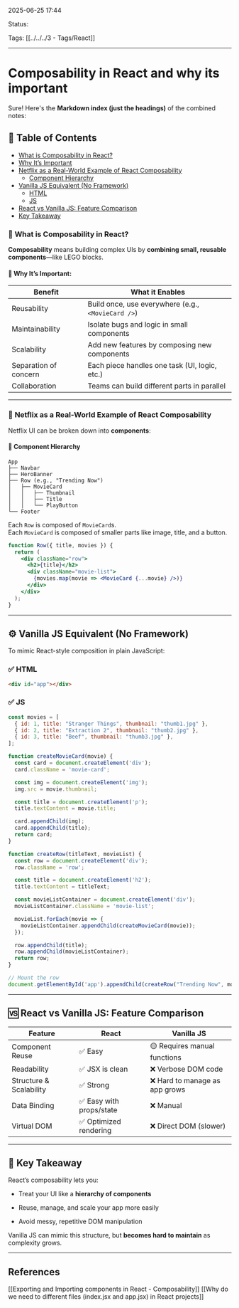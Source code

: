 
2025-06-25 17:44

Status:

Tags: [[../../../3 - Tags/React]]

---
# Composability in React and why its important


Sure! Here's the **Markdown index (just the headings)** of the combined notes:

## 📘 Table of Contents

- [What is Composability in React?](#what-is-composability-in-react)
- [Why It’s Important](#why-its-important)
- [Netflix as a Real-World Example of React Composability](#netflix-as-a-real-world-example-of-react-composability)
  - [Component Hierarchy](#component-hierarchy)
- [Vanilla JS Equivalent (No Framework)](#vanilla-js-equivalent-no-framework)
  - [HTML](#html)
  - [JS](#js)
- [React vs Vanilla JS: Feature Comparison](#react-vs-vanilla-js-feature-comparison)
- [Key Takeaway](#key-takeaway)

### 🧩 **What is Composability in React?**

**Composability** means building complex UIs by **combining small, reusable components**—like LEGO blocks.

#### 🧠 Why It’s Important:

| Benefit               | What it Enables                                    |
| --------------------- | -------------------------------------------------- |
| Reusability           | Build once, use everywhere (e.g., `<MovieCard />`) |
| Maintainability       | Isolate bugs and logic in small components         |
| Scalability           | Add new features by composing new components       |
| Separation of concern | Each piece handles one task (UI, logic, etc.)      |
| Collaboration         | Teams can build different parts in parallel        |

---

### 🍿 **Netflix as a Real-World Example of React Composability**

Netflix UI can be broken down into **components**:

#### 🧱 Component Hierarchy

```text
App
├── Navbar
├── HeroBanner
├── Row (e.g., "Trending Now")
│   ├── MovieCard
│   │   ├── Thumbnail
│   │   ├── Title
│   │   └── PlayButton
└── Footer
```

Each `Row` is composed of `MovieCard`s.  
Each `MovieCard` is composed of smaller parts like image, title, and a button.

```jsx
function Row({ title, movies }) {
  return (
    <div className="row">
      <h2>{title}</h2>
      <div className="movie-list">
        {movies.map(movie => <MovieCard {...movie} />)}
      </div>
    </div>
  );
}
```

---

## ⚙️ Vanilla JS Equivalent (No Framework)

To mimic React-style composition in plain JavaScript:

### ✅ HTML

```html
<div id="app"></div>
```

### ✅ JS

```js
const movies = [
  { id: 1, title: "Stranger Things", thumbnail: "thumb1.jpg" },
  { id: 2, title: "Extraction 2", thumbnail: "thumb2.jpg" },
  { id: 3, title: "Beef", thumbnail: "thumb3.jpg" },
];

function createMovieCard(movie) {
  const card = document.createElement('div');
  card.className = 'movie-card';

  const img = document.createElement('img');
  img.src = movie.thumbnail;

  const title = document.createElement('p');
  title.textContent = movie.title;

  card.appendChild(img);
  card.appendChild(title);
  return card;
}

function createRow(titleText, movieList) {
  const row = document.createElement('div');
  row.className = 'row';

  const title = document.createElement('h2');
  title.textContent = titleText;

  const movieListContainer = document.createElement('div');
  movieListContainer.className = 'movie-list';

  movieList.forEach(movie => {
    movieListContainer.appendChild(createMovieCard(movie));
  });

  row.appendChild(title);
  row.appendChild(movieListContainer);
  return row;
}

// Mount the row
document.getElementById('app').appendChild(createRow("Trending Now", movies));
```

---

## 🆚 React vs Vanilla JS: Feature Comparison

| Feature                 | React                   | Vanilla JS                    |
| ----------------------- | ----------------------- | ----------------------------- |
| Component Reuse         | ✅ Easy                  | 🟡 Requires manual functions  |
| Readability             | ✅ JSX is clean          | ❌ Verbose DOM code            |
| Structure & Scalability | ✅ Strong                | ❌ Hard to manage as app grows |
| Data Binding            | ✅ Easy with props/state | ❌ Manual                      |
| Virtual DOM             | ✅ Optimized rendering   | ❌ Direct DOM (slower)         |

---

## 🧠 Key Takeaway

React’s composability lets you:

- Treat your UI like a **hierarchy of components**
    
- Reuse, manage, and scale your app more easily
    
- Avoid messy, repetitive DOM manipulation
    

Vanilla JS can mimic this structure, but **becomes hard to maintain** as complexity grows.

---
## References
[[Exporting and Importing components in React - Composability]]
[[Why do we need to different files (index.jsx and app.jsx) in React projects]] 
